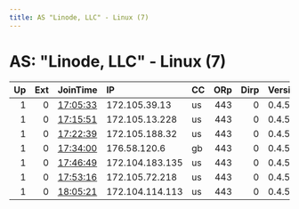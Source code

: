 ```yaml
---
title: AS "Linode, LLC" - Linux (7)
---
```


# AS: "Linode, LLC" - Linux (7)

|   Up |   Ext | JoinTime                                                                                            | IP              | CC   |   ORp |   Dirp | Version   | Contact   | Nickname   |   eFamMembers |
|-----:|------:|:----------------------------------------------------------------------------------------------------|:----------------|:-----|------:|-------:|:----------|:----------|:-----------|--------------:|
|    1 |     0 | [17:05:33](https://metrics.torproject.org/rs.html#details/7A68AEBD8888C04D33C0807A9F10DD0824461D62) | 172.105.39.13   | us   |   443 |      0 | 0.4.5.10  | None      | Unnamed    |             1 |
|    1 |     0 | [17:15:51](https://metrics.torproject.org/rs.html#details/EBAD803B37CFD869F6AACE3073017DDF54036E2D) | 172.105.13.228  | us   |   443 |      0 | 0.4.5.10  | None      | Unnamed    |             1 |
|    1 |     0 | [17:22:39](https://metrics.torproject.org/rs.html#details/CC656FFE551B55F2AE514FF7D6141A3127A91325) | 172.105.188.32  | us   |   443 |      0 | 0.4.5.10  | None      | Unnamed    |             1 |
|    1 |     0 | [17:34:00](https://metrics.torproject.org/rs.html#details/E8BA832033FEF796CB0BC7D1E57BE1CFC654F3F0) | 176.58.120.6    | gb   |   443 |      0 | 0.4.5.10  | None      | Unnamed    |             1 |
|    1 |     0 | [17:46:49](https://metrics.torproject.org/rs.html#details/29F46A51F505A0B62D23F295F636512BB396EC91) | 172.104.183.135 | us   |   443 |      0 | 0.4.5.10  | None      | Unnamed    |             1 |
|    1 |     0 | [17:53:16](https://metrics.torproject.org/rs.html#details/9B7801769D8C6B492F694BE01057C13198DE869D) | 172.105.72.218  | us   |   443 |      0 | 0.4.5.10  | None      | Unnamed    |             1 |
|    1 |     0 | [18:05:21](https://metrics.torproject.org/rs.html#details/0B5265EBA4BF8F0DFDA73F68928EC5BF7F88DEF1) | 172.104.114.113 | us   |   443 |      0 | 0.4.5.10  | None      | Unnamed    |             1 |
